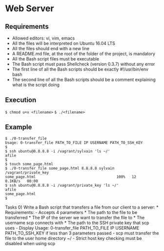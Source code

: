 # Web Server

## Requirements
* Allowed editors: vi, vim, emacs
* All the files will be interpreted on Ubuntu 16.04 LTS
* All the files should end with a new line
* A README.md file, at the root of the folder of the project, is mandatory
* All the Bash script files must be executable
* The Bash script must pass Shellcheck (version 0.3.7) without any error
* The first line of all the Bash scripts should be exactly #!/usr/bin/env bash
* The second line of all the Bash scripts should be a comment explaining what is the script doing

## Execution
`$ chmod u+x <filename>`
`$ ./<filename>`

## Example
```
$ ./0-transfer_file
Usage: 0-transfer_file PATH_TO_FILE IP USERNAME PATH_TO_SSH_KEY
$
$ ssh ubuntu@8.8.8.8 -i /vagrant/sylvain 'ls ~/'
afile
$ 
$ touch some_page.html
$ ./0-transfer_file some_page.html 8.8.8.8 sylvain /vagrant/private_key
some_page.html                                     100%   12     0.1KB/s   00:00
$ ssh ubuntu@8.8.8.8 -i /vagrant/private_key 'ls ~/'
afile
some_page.html
$
```
Tasks
0) Write a Bash script that transfers a file from our client to a server:
	* Requirements:
		- Accepts 4 parameters
			* The path to the file to be transferred
			* The IP of the server we want to transfer the file to
			* The username scp connects with
			* The path to the SSH private key that scp uses
		- Display Usage: 0-transfer_file PATH_TO_FILE IP USERNAME PATH_TO_SSH_KEY if less than 3 parameters passed
		- scp must transfer the file to the user home directory ~/
		- Strict host key checking must be disabled when using scp
